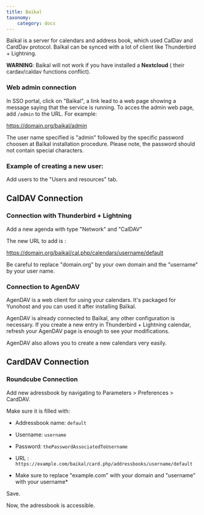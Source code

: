 ```yaml
---
title: Baïkal
taxonomy:
    category: docs
---
```


Baïkal is a server for calendars and address book, which used CalDav and CardDav protocol. Baïkal can be synced with a lot of client like Thunderbird + Lightning.

**WARNING**: Baikal will not work if you have installed a **Nextcloud** ( their cardav/caldav functions conflict).

### Web admin connection
In SSO portal, click on "Baïkal", a link lead to a web page showing a message saying that the service is running. To acces the admin web page, add `/admin` to the URL. For example:

https://domain.org/baikal/admin

The user name specified is "admin" followed by the specific password choosen at Baïkal installation procedure. Please note, the password should not contain special characters.

### Example of creating a new user:

Add users to the "Users and resources" tab.

## CalDAV Connection

### Connection with Thunderbird + Lightning

Add a new agenda with type "Network" and "CalDAV"

The new URL to add is :

https://domain.org/baikal/cal.php/calendars/username/default

Be careful to replace "domain.org" by your own domain and the "username" by your user name.

### Connection to AgenDAV

AgenDAV is a web client for using your calendars. It's packaged for Yunohost and you can used it after installing Baïkal.

AgenDAV is already connected to Baïkal, any other configuration is necessary. If you create a new entry in Thunderbird + Lightning calendar, refresh your AgenDAV page is enough to see your modifications.

AgenDAV also allows you to create a new calendars very easily.

## CardDAV Connection
### Roundcube Connection

Add new adressbook by navigating to Parameters > Preferences > CardDAV.

Make sure it is filled with:
* Addressbook name: `default`
* Username: `username`
* Password: `thePasswordAssociatedToUsername`
* URL : `https://example.com/baikal/card.php/addressbooks/username/default`

* Make sure to replace "example.com" with your domain and "username" with your username*

Save.

Now, the adressbook is accessible.
